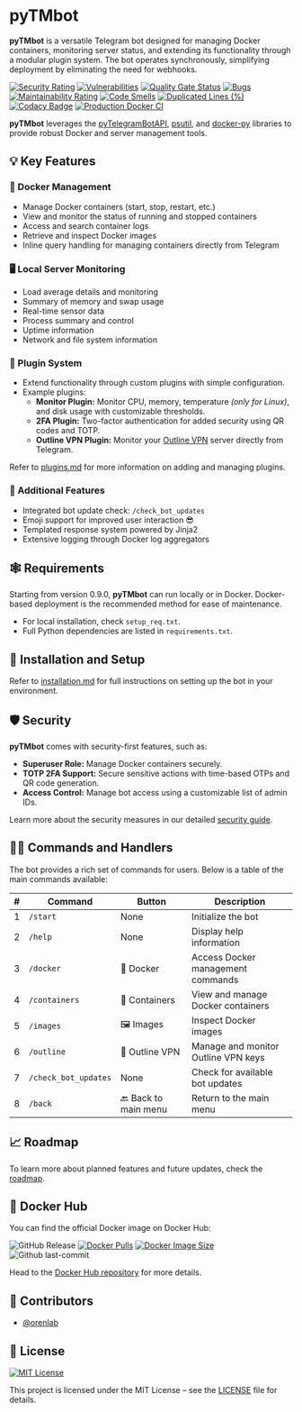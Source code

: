 # pyTMbot

**pyTMbot** is a versatile Telegram bot designed for managing Docker containers, monitoring server status, and extending
its functionality through a modular plugin system. The bot operates synchronously, simplifying deployment by eliminating
the need for webhooks.

[![Security Rating](https://sonarcloud.io/api/project_badges/measure?project=orenlab_pytmbot&metric=security_rating)](https://sonarcloud.io/summary/new_code?id=orenlab_pytmbot)
[![Vulnerabilities](https://sonarcloud.io/api/project_badges/measure?project=orenlab_pytmbot&metric=vulnerabilities)](https://sonarcloud.io/summary/new_code?id=orenlab_pytmbot)
[![Quality Gate Status](https://sonarcloud.io/api/project_badges/measure?project=orenlab_pytmbot&metric=alert_status)](https://sonarcloud.io/summary/new_code?id=orenlab_pytmbot)
[![Bugs](https://sonarcloud.io/api/project_badges/measure?project=orenlab_pytmbot&metric=bugs)](https://sonarcloud.io/summary/new_code?id=orenlab_pytmbot)
[![Maintainability Rating](https://sonarcloud.io/api/project_badges/measure?project=orenlab_pytmbot&metric=sqale_rating)](https://sonarcloud.io/summary/new_code?id=orenlab_pytmbot)
[![Code Smells](https://sonarcloud.io/api/project_badges/measure?project=orenlab_pytmbot&metric=code_smells)](https://sonarcloud.io/summary/new_code?id=orenlab_pytmbot)
[![Duplicated Lines (%)](https://sonarcloud.io/api/project_badges/measure?project=orenlab_pytmbot&metric=duplicated_lines_density)](https://sonarcloud.io/summary/new_code?id=orenlab_pytmbot)
[![Codacy Badge](https://app.codacy.com/project/badge/Grade/abe0314bb5c24cfda8db9c0a293d17c0)](https://app.codacy.com/gh/orenlab/pytmbot/dashboard?utm_source=gh&utm_medium=referral&utm_content=&utm_campaign=Badge_grade)
[![Production Docker CI](https://github.com/orenlab/pytmbot/actions/workflows/prod-docker-ci.yml/badge.svg)](https://github.com/orenlab/pytmbot/actions/workflows/prod-docker-ci.yml)

**pyTMbot** leverages
the [pyTelegramBotAPI](https://github.com/eternnoir/pyTelegramBotAPI), [psutil](https://github.com/giampaolo/psutil),
and [docker-py](https://github.com/docker/docker-py) libraries to provide robust Docker and server management tools.

## 💡 Key Features

### 🐳 Docker Management

- Manage Docker containers (start, stop, restart, etc.)
- View and monitor the status of running and stopped containers
- Access and search container logs
- Retrieve and inspect Docker images
- Inline query handling for managing containers directly from Telegram

### 🖥️ Local Server Monitoring

- Load average details and monitoring
- Summary of memory and swap usage
- Real-time sensor data
- Process summary and control
- Uptime information
- Network and file system information

### 🔌 Plugin System

- Extend functionality through custom plugins with simple configuration.
- Example plugins:
    - **Monitor Plugin:** Monitor CPU, memory, temperature _(only for Linux)_, and disk usage with customizable
      thresholds.
    - **2FA Plugin:** Two-factor authentication for added security using QR codes and TOTP.
    - **Outline VPN Plugin:** Monitor your [Outline VPN](https://getoutline.org/) server directly from
      Telegram.

Refer to [plugins.md](docs/plugins) for more information on adding and managing plugins.

### 🔖 Additional Features

- Integrated bot update check: `/check_bot_updates`
- Emoji support for improved user interaction 😎
- Templated response system powered by Jinja2
- Extensive logging through Docker log aggregators

## 🕸 Requirements

Starting from version 0.9.0, **pyTMbot** can run locally or in Docker. Docker-based deployment is the recommended method
for ease of maintenance.

- For local installation, check `setup_req.txt`.
- Full Python dependencies are listed in `requirements.txt`.

## 🔌 Installation and Setup

Refer to [installation.md](docs/installation.md) for full instructions on setting up the bot in your environment.

## 🛡 Security

**pyTMbot** comes with security-first features, such as:

- **Superuser Role:** Manage Docker containers securely.
- **TOTP 2FA Support:** Secure sensitive actions with time-based OTPs and QR code generation.
- **Access Control:** Manage bot access using a customizable list of admin IDs.

Learn more about the security measures in our detailed [security guide](docs/security.md).

## 🧑‍💻 Commands and Handlers

The bot provides a rich set of commands for users. Below is a table of the main commands available:

| # | Command              | Button               | Description                         |
|---|----------------------|----------------------|-------------------------------------|
| 1 | `/start`             | None                 | Initialize the bot                  |
| 2 | `/help`              | None                 | Display help information            |
| 3 | `/docker`            | 🐳 Docker            | Access Docker management commands   |
| 4 | `/containers`        | 🧰 Containers        | View and manage Docker containers   |
| 5 | `/images`            | 🖼️ Images           | Inspect Docker images               |
| 6 | `/outline`           | 🔑 Outline VPN       | Manage and monitor Outline VPN keys |
| 7 | `/check_bot_updates` | None                 | Check for available bot updates     |
| 8 | `/back`              | 🔙 Back to main menu | Return to the main menu             |

## 📈 Roadmap

To learn more about planned features and future updates, check the [roadmap](docs/roadmap.md).

## 🐋 Docker Hub

You can find the official Docker image on Docker Hub:

![GitHub Release](https://img.shields.io/github/v/release/orenlab/pytmbot)
[![Docker Pulls](https://badgen.net/docker/pulls/orenlab/pytmbot?icon=docker&label=pulls)](https://hub.docker.com/r/orenlab/pytmbot/)
[![Docker Image Size](https://badgen.net/docker/size/orenlab/pytmbot?icon=docker&label=image%20size)](https://hub.docker.com/r/orenlab/pytmbot/)
![Github last-commit](https://img.shields.io/github/last-commit/orenlab/pytmbot)

Head to the [Docker Hub repository](https://hub.docker.com/r/orenlab/pytmbot) for more details.

## 🧬 Contributors

- [@orenlab](https://github.com/orenlab)

## 📜 License

[![MIT License](https://img.shields.io/badge/License-MIT-green.svg)](https://choosealicense.com/licenses/mit/)

This project is licensed under the MIT License – see the [LICENSE](LICENSE) file for details.
